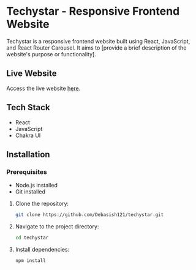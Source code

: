# Techystar - Responsive Frontend Website

Techystar is a responsive frontend website built using React, JavaScript, and React Router Carousel. It aims to [provide a brief description of the website's purpose or functionality].

## Live Website
Access the live website [here](https://video-hub-sigma-ten.vercel.app/).

## Tech Stack
- React
- JavaScript
- Chakra UI

## Installation

### Prerequisites
- Node.js installed
- Git installed

1. Clone the repository:
    ```bash
    git clone https://github.com/Debasish121/techystar.git
    ```

2. Navigate to the project directory:
    ```bash
    cd techystar
    ```

3. Install dependencies:
    ```bash
    npm install
    ```
